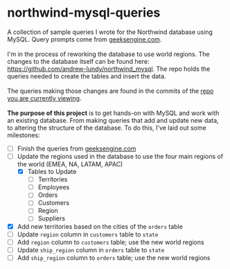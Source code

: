 # northwind-mysql-queries
A collection of sample queries I wrote for the Northwind database using MySQL. Query prompts come from [geeksengine.com](https://www.geeksengine.com/database/problem-solving/northwind-queries-part-1.php).
<br><br>
I'm in the process of reworking the database to use world regions. The changes to the database itself can be found here: https://github.com/andrew-lundy/northwind_mysql. The repo holds the queries needed to create the tables and insert the data.
<br><br>
The queries making those changes are found in the commits of the [repo you are currently viewing](https://github.com/andrew-lundy/northwind-mysql-queries/commits/dev).
<br><br>
**The purpose of this project** is to get hands-on with MySQL and work with an existing database. From making queries that add and update new data, to altering the structure of the database. To do this, I've laid out some milestones:
- [ ] Finish the queries from [geeksengine.com](https://www.geeksengine.com/database/problem-solving/northwind-queries-part-1.php)
- [ ] Update the regions used in the database to use the four main regions of the world (EMEA, NA, LATAM, APAC)<br>
    - [x] Tables to Update<br>
        - [ ] Territories<br>
        - [ ] Employees<br>
        - [ ] Orders<br>
        - [ ] Customers<br>
        - [ ] Region<br>
        - [ ] Suppliers<br>
- [x] Add new territories based on the cities of the `orders` table
- [ ] Update `region` column in `customers` table to `state`
- [ ] Add `region` column to `customers` table; use the new world regions
- [ ] Update `ship_region` column in `orders` table to `state`
- [ ] Add `ship_region` column to `orders` table; use the new world regions